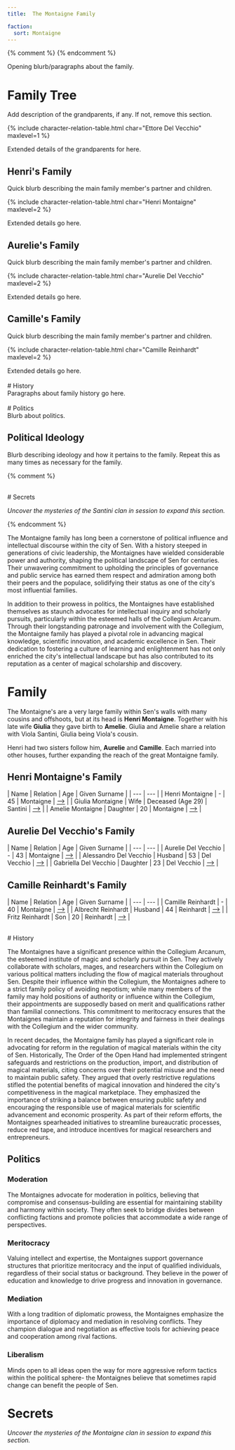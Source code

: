 ```yaml
---
title:  The Montaigne Family

faction: 
  sort: Montaigne
---
```


{% comment %}
{% endcomment %}

Opening blurb/paragraphs about the family.

# Family Tree

<div class="todo">Add description of the grandparents, if any. If not, remove this section.</div>

{% include character-relation-table.html char="Ettore Del Vecchio" maxlevel=1 %}

<div class="todo">Extended details of the grandparents for here.</div>

## Henri's Family 

<div class="todo">Quick blurb describing the main family member's partner and children.</div>

{% include character-relation-table.html char="Henri Montaigne" maxlevel=2 %}

<div class="todo">Extended details go here.</div>

## Aurelie's Family 

<div class="todo">Quick blurb describing the main family member's partner and children.</div>

{% include character-relation-table.html char="Aurelie Del Vecchio" maxlevel=2 %}

<div class="todo">Extended details go here.</div>

## Camille's Family 

<div class="todo">Quick blurb describing the main family member's partner and children.</div>

{% include character-relation-table.html char="Camille Reinhardt" maxlevel=2 %}

<div class="todo">Extended details go here.</div>

<br>
# History

<div class="todo">Paragraphs about family history go here.</div>

<br>
# Politics

<div class="todo">Blurb about politics.</div>

<div class="tab">
<h2 id="political-ideology">Political Ideology</h2>
<div class="todo">Blurb describing ideology and how it pertains to the family. Repeat this as many times as necessary for the family.<br></div>
</div>

{% comment %}

<br>
# Secrets

_Uncover the mysteries of the Santini clan in session to expand this section._

{% endcomment %}

The Montaigne family has long been a cornerstone of political influence and intellectual discourse within the city of Sen. With a history steeped in generations of civic leadership, the Montaignes have wielded considerable power and authority, shaping the political landscape of Sen for centuries. Their unwavering commitment to upholding the principles of governance and public service has earned them respect and admiration among both their peers and the populace, solidifying their status as one of the city's most influential families.

In addition to their prowess in politics, the Montaignes have established themselves as staunch advocates for intellectual inquiry and scholarly pursuits, particularly within the esteemed halls of the Collegium Arcanum. Through their longstanding patronage and involvement with the Collegium, the Montaigne family has played a pivotal role in advancing magical knowledge, scientific innovation, and academic excellence in Sen. Their dedication to fostering a culture of learning and enlightenment has not only enriched the city's intellectual landscape but has also contributed to its reputation as a center of magical scholarship and discovery.

# Family

The Montaigne's are a very large family within Sen's walls with many cousins and offshoots, but at its head is **Henri Montaigne**. Together with his late wife **Giulia** they gave birth to **Amelie**. Giulia and Amelie share a relation with Viola Santini, Giulia being Viola's cousin.

Henri had two sisters follow him, **Aurelie** and **Camille**. Each married into other houses, further expanding the reach of the great Montaigne family.

## Henri Montaigne's Family

| Name | Relation | Age | Given Surname |
| --- | --- |
| Henri Montaigne | - | 45 | Montaigne | [-->](/characters/henri-montaigne) |
| Giulia Montaigne | Wife | Deceased (Age 29) | Santini | [-->](/characters/giulia-montaigne) |
| Amelie Montaigne | Daughter | 20 | Montaigne | [-->](/characters/amelie-montaigne) |

## Aurelie Del Vecchio's Family

| Name | Relation | Age | Given Surname |
| --- | --- |
| Aurelie Del Vecchio | - | 43 | Montaigne | [-->](/characters/aurelie-del-vecchio) |
| Alessandro Del Vecchio | Husband | 53 | Del Vecchio | [-->](/characters/alessandro-del-vecchio) |
| Gabriella Del Vecchio | Daughter | 23 | Del Vecchio | [-->](/characters/gabriella-del-vecchio) |

## Camille Reinhardt's Family

| Name | Relation | Age | Given Surname |
| --- | --- |
| Camille Reinhardt | - | 40 | Montaigne | [-->](/characters/camille-reinhardt) |
| Albrecht Reinhardt | Husband | 44 | Reinhardt | [-->](/characters/albrecht-reinhardt) |
| Fritz Reinhardt | Son | 20 | Reinhardt | [-->](/characters/fritz-reinhardt) |

<br>
# History

The Montaignes have a significant presence within the Collegium Arcanum, the esteemed institute of magic and scholarly pursuit in Sen. They actively collaborate with scholars, mages, and researchers within the Collegium on various political matters including the flow of magical materials throughout Sen. Despite their influence within the Collegium, the Montaignes adhere to a strict family policy of avoiding nepotism; while many members of the family may hold positions of authority or influence within the Collegium, their appointments are supposedly based on merit and qualifications rather than familial connections. This commitment to meritocracy ensures that the Montaignes maintain a reputation for integrity and fairness in their dealings with the Collegium and the wider community.

In recent decades, the Montaigne family has played a significant role in advocating for reform in the regulation of magical materials within the city of Sen. Historically, The Order of the Open Hand had implemented stringent safeguards and restrictions on the production, import, and distribution of magical materials, citing concerns over their potential misuse and the need to maintain public safety. They argued that overly restrictive regulations stifled the potential benefits of magical innovation and hindered the city's competitiveness in the magical marketplace. They emphasized the importance of striking a balance between ensuring public safety and encouraging the responsible use of magical materials for scientific advancement and economic prosperity. As part of their reform efforts, the Montaignes spearheaded initiatives to streamline bureaucratic processes, reduce red tape, and introduce incentives for magical researchers and entrepreneurs. 

## Politics

### Moderation
The Montaignes advocate for moderation in politics, believing that compromise and consensus-building are essential for maintaining stability and harmony within society. They often seek to bridge divides between conflicting factions and promote policies that accommodate a wide range of perspectives.

### Meritocracy
Valuing intellect and expertise, the Montaignes support governance structures that prioritize meritocracy and the input of qualified individuals, regardless of their social status or background. They believe in the power of education and knowledge to drive progress and innovation in governance.

### Mediation
With a long tradition of diplomatic prowess, the Montaignes emphasize the importance of diplomacy and mediation in resolving conflicts. They champion dialogue and negotiation as effective tools for achieving peace and cooperation among rival factions.

### Liberalism
Minds open to all ideas open the way for more aggressive reform tactics within the political sphere- the Montaignes believe that sometimes rapid change can benefit the people of Sen. 

# Secrets

_Uncover the mysteries of the Montaigne clan in session to expand this section._

